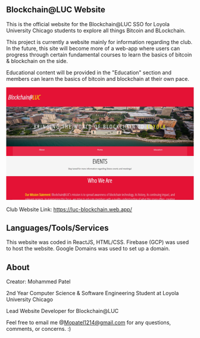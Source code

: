 ## Blockchain@LUC Website

This is the official website for the Blockchain@LUC SSO for Loyola University Chicago students 
to explore all things Bitcoin and BLockchain.


This project is currently a website mainly for information regarding the club. In the future, this site will become more of
a web-app where users can progress through certain fundamental courses to learn the basics of bitcoin & blockchain on the side. 


Educational content will be provided in the "Education" section and members can learn the basics of bitcoin and blockchain at
their own pace.


![Main Page](src/images/lucb.JPG)

Club Website Link: https://luc-blockchain.web.app/

## Languages/Tools/Services 

This website was coded in ReactJS, HTML/CSS. Firebase (GCP) was used to host the website. Google Domains was used to set up a domain.


## About
Creator: Mohammed Patel

2nd Year Computer Science & Software Engineering Student at Loyola University Chicago

Lead Website Developer for Blockchain@LUC

Feel free to email me @Mopatel1214@gmail.com for any questions, comments, or concerns. :)
